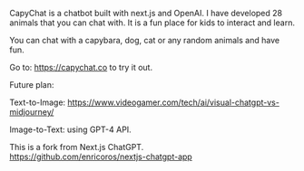 CapyChat is a chatbot built with next.js and OpenAI. I have developed 28 animals that you can chat with.  It is a fun place for kids to interact and learn.  

You can chat with a capybara, dog, cat or any random animals and have fun. 

Go to: https://capychat.co to try it out. 


Future plan:

Text-to-Image: 
https://www.videogamer.com/tech/ai/visual-chatgpt-vs-midjourney/

Image-to-Text: 
using GPT-4 API. 


This is a fork from Next.js ChatGPT.  
https://github.com/enricoros/nextjs-chatgpt-app

